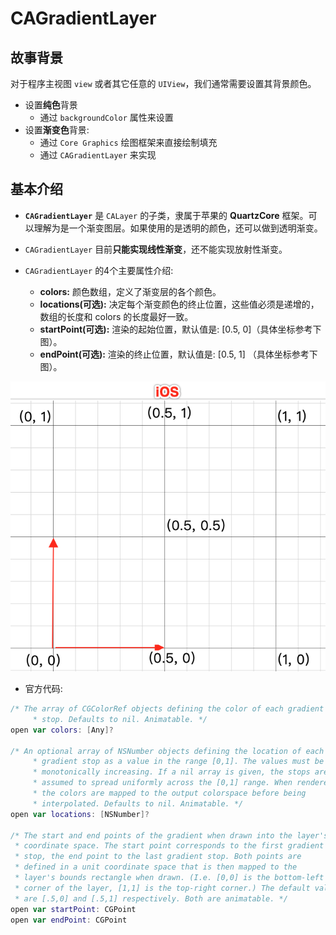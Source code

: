 # CAGradientLayer

## 故事背景

对于程序主视图 `view` 或者其它任意的 `UIView`，我们通常需要设置其背景颜色。

* 设置**纯色**背景
  * 通过 `backgroundColor` 属性来设置
* 设置**渐变色**背景:
  * 通过 `Core Graphics` 绘图框架来直接绘制填充
  * 通过 `CAGradientLayer` 来实现

## 基本介绍

* **`CAGradientLayer`** 是 `CALayer` 的子类，隶属于苹果的 **QuartzCore** 框架。可以理解为是一个渐变图层。如果使用的是透明的颜色，还可以做到透明渐变。
* `CAGradientLayer` 目前**只能实现线性渐变**，还不能实现放射性渐变。
* `CAGradientLayer` 的4个主要属性介绍:

  * **colors:**  颜色数组，定义了渐变层的各个颜色。
  * **locations\(可选\):**  决定每个渐变颜色的终止位置，这些值必须是递增的，数组的长度和 colors 的长度最好一致。
  * **startPoint\(可选\):**  渲染的起始位置，默认值是: \[0.5, 0\]（具体坐标参考下图）。
  * **endPoint\(可选\):**   渲染的终止位置，默认值是: \[0.5, 1\] （具体坐标参考下图）。

![&#x5355;&#x4F4D;&#x5750;&#x6807;&#x7CFB;](../.gitbook/assets/image%20%281%29.png)

* 官方代码:

```swift
/* The array of CGColorRef objects defining the color of each gradient
     * stop. Defaults to nil. Animatable. */
open var colors: [Any]?

/* An optional array of NSNumber objects defining the location of each
     * gradient stop as a value in the range [0,1]. The values must be
     * monotonically increasing. If a nil array is given, the stops are
     * assumed to spread uniformly across the [0,1] range. When rendered,
     * the colors are mapped to the output colorspace before being
     * interpolated. Defaults to nil. Animatable. */
open var locations: [NSNumber]?

/* The start and end points of the gradient when drawn into the layer's
 * coordinate space. The start point corresponds to the first gradient
 * stop, the end point to the last gradient stop. Both points are
 * defined in a unit coordinate space that is then mapped to the
 * layer's bounds rectangle when drawn. (I.e. [0,0] is the bottom-left
 * corner of the layer, [1,1] is the top-right corner.) The default values
 * are [.5,0] and [.5,1] respectively. Both are animatable. */
open var startPoint: CGPoint
open var endPoint: CGPoint
```

